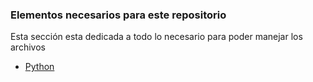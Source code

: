 ### Elementos necesarios para este repositorio
Esta sección esta dedicada a todo lo necesario para poder manejar los archivos 

* [Python](https://www.python.org)
